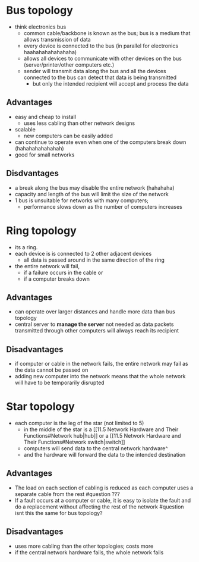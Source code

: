 # Bus topology

- think electronics bus
	- common cable/backbone is known as the bus; bus is a medium that allows transmission of data
	- every device is connected to the bus (in parallel for electronics haahahahahahahaha)
	- allows all devices to communicate with other devices on the bus (server/printer/other computers etc.)
	- sender will transmit data along the bus and all the devices connected to the bus can detect that data is being transmitted
		- but only the intended recipient will accept and process the data

## Advantages

- easy and cheap to install
	- uses less cabling than other network designs
- scalable
	- new computers can be easily added
- can continue to operate even when one of the computers break down (hahahahahahahah)
- good for small networks

## Disdvantages

- a break along the bus may disable the entire network (hahahaha)
- capacity and length of the bus will limit the size of the network
- 1 bus is unsuitable for networks with many computers; 
	- performance slows down as the number of computers increases

# Ring topology

- its a ring.
- each device is is connected to 2 other adjacent devices
	- all data is passed around in the same direction of the ring
- the entire network will fail,
	- if a failure occurs in the cable or
	- if a computer breaks down

## Advantages

- can operate over larger distances and handle more data than bus topology
- central server to **manage the server** not needed as data packets transmitted through other computers will always reach its recipient

## Disadvantages

- if computer or cable in the network fails, the entire network may fail as the data cannot be passed on
- adding new computer into the network means that the whole network will have to be temporarily disrupted

# Star topology

- each computer is the leg of the star (not limited to 5)
	- in the middle of the star is a [[11.5 Network Hardware and Their Functions#Network hub|hub]] or a [[11.5 Network Hardware and Their Functions#Network switch|switch]]
	- computers will send data to the central network hardware^
	- and the hardware will forward the data to the intended destination

## Advantages

- The load on each section of cabling is reduced as each computer uses a separate cable from the rest #question ???
- If a fault occurs at a computer or cable, it is easy to isolate the fault and do a replacement without affecting the rest of the network #question isnt this the same for bus topology?

## Disadvantages

- uses more cabling than the other topologies; costs more
- if the central network hardware fails, the whole network fails
